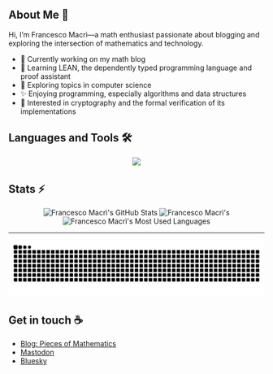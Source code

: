 ## About Me :bust_in_silhouette:

Hi, I’m Francesco Macrì—a math enthusiast passionate about blogging and exploring the intersection of mathematics and technology.

- :telescope: Currently working on my math blog
- :seedling: Learning LEAN, the dependently typed programming language and proof assistant
- :nut_and_bolt: Exploring topics in computer science
- :sparkles: Enjoying programming, especially algorithms and data structures
- :closed_lock_with_key: Interested in cryptography and the formal verification of its implementations
      
## Languages and Tools :hammer_and_wrench:

<p align="center">
  <img src="https://skillicons.dev/icons?i=c,python,octave,matlab,anaconda,latex,vscode" />
</p>

## Stats :zap:

<div align=center>
      
  <img width=390 src="https://github-readme-stats.vercel.app/api?username=francescomacri&theme=transparent&count_private=true&show_icons=true&rank_icon=github&locale=en" alt="Francesco Macrì's GitHub Stats" />

  <img width=390 src="https://github-readme-streak-stats.herokuapp.com/?user=francescomacri&theme=transparent&count_private=true&border_radius=10&locale=en" alt="Francesco Macrì's" />
    
  <img width=325 src="https://github-readme-stats.vercel.app/api/top-langs?username=francescomacri&theme=transparent&layout=donut&hide=css&langs_count=8&border_radius=10&show_icons=true&locale=en" alt="Francesco Macrì's Most Used Languages" />

</div>

<hr>

![Snake Animation](https://github.com/francescomacri/francescomacri/blob/manual-run-output/docker/github-contribution-grid-snake-dark.svg)

## Get in touch :coffee:

- [Blog: Pieces of Mathematics](https://www.piecesofmathematics.com)
- [Mastodon](https://mathstodon.xyz/@pieces_of_mathematics)
- [Bluesky](https://bsky.app/profile/pcsofmath.bsky.social)


<!--



  

-->
